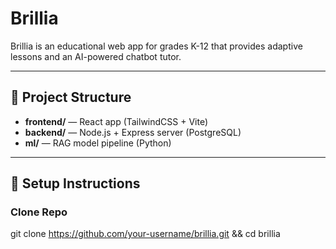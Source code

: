 # Brillia

Brillia is an educational web app for grades K-12 that provides adaptive lessons and an AI-powered chatbot tutor.

---

## 🧩 Project Structure
- **frontend/** — React app (TailwindCSS + Vite)
- **backend/** — Node.js + Express server (PostgreSQL)
- **ml/** — RAG model pipeline (Python)

---

## 🚀 Setup Instructions
### Clone Repo

git clone https://github.com/your-username/brillia.git && cd brillia
